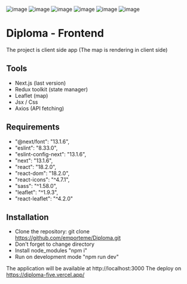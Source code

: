 ![image](https://img.shields.io/badge/JavaScript-323330?style=for-the-badge&logo=javascript&logoColor=F7DF1E)
![image](https://img.shields.io/badge/TypeScript-323330?style=for-the-badge&logo=javascript&logoColor=F7DF1E)
![image](https://img.shields.io/badge/next.js-000000?style=for-the-badge&logo=nextdotjs&logoColor=white)
![image](https://img.shields.io/badge/Node.js-339933?style=for-the-badge&logo=nodedotjs&logoColor=white)
![image](https://img.shields.io/badge/React-20232A?style=for-the-badge&logo=react&logoColor=61DAFB)
![image](https://img.shields.io/badge/Sass-CC6699?style=for-the-badge&logo=sass&logoColor=white)

# Diploma - Frontend
The project is client side app
(The map is rendering in client side)

## Tools
* Next.js (last version)
* Redux toolkit (state manager)
* Leaflet (map)
* Jsx / Css
* Axios (API fetching)

## Requirements
* "@next/font": "13.1.6",
* "eslint": "8.33.0",
* "eslint-config-next": "13.1.6",
* "next": "13.1.6",
* "react": "18.2.0",
* "react-dom": "18.2.0",
* "react-icons": "^4.7.1",
* "sass": "^1.58.0",
* "leaflet": "^1.9.3",
* "react-leaflet": "^4.2.0"

## Installation
* Clone the repository: git clone https://github.com/emporteme/Diploma.git
* Don't forget to change directory
* Install node_modules "npm i"
* Run on development mode "npm run dev"

The application will be available at http://localhost:3000
The deploy on https://diploma-five.vercel.app/
